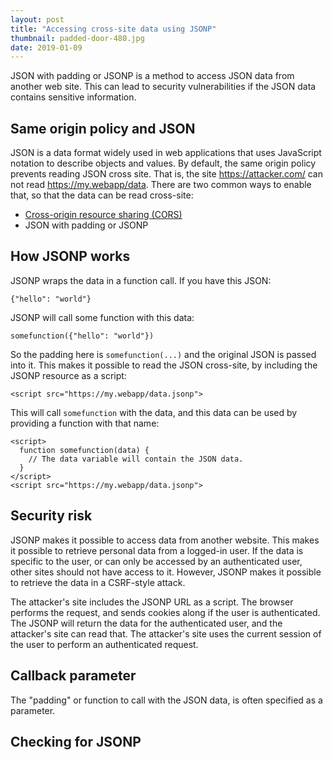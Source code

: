 ```yaml
---
layout: post
title: "Accessing cross-site data using JSONP"
thumbnail: padded-door-480.jpg
date: 2019-01-09
---
```


JSON with padding or JSONP is a method to access JSON data from another web site. This can lead to security vulnerabilities if the JSON data contains sensitive information.

<!-- photo source: https://pixabay.com/en/door-veneer-texture-nails-metallic-1687071/ -->

## Same origin policy and JSON

JSON is a data format widely used in web applications that uses JavaScript notation to describe objects and values. By default, the same origin policy prevents reading JSON cross site. That is, the site https://attacker.com/ can not read https://my.webapp/data. There are two common ways to enable that, so that the data can be read cross-site:

* [Cross-origin resource sharing (CORS)](https://developer.mozilla.org/en-US/docs/Web/HTTP/CORS)
* JSON with padding or JSONP

## How JSONP works

JSONP wraps the data in a function call. If you have this JSON:

    {"hello": "world"}

JSONP will call some function with this data:

    somefunction({"hello": "world"})

So the padding here is `somefunction(...)` and the original JSON is passed into it. This makes it possible to read the JSON cross-site, by including the JSONP resource as a script:

    <script src="https://my.webapp/data.jsonp">

This will call `somefunction` with the data, and this data can be used by providing a function with that name:

    <script>
      function somefunction(data) {
        // The data variable will contain the JSON data.
      }
    </script>
    <script src="https://my.webapp/data.jsonp">

## Security risk

JSONP makes it possible to access data from another website. This makes it possible to retrieve personal data from a logged-in user. If the  data is specific to the user, or can only be accessed by an authenticated user, other sites should not have access to it. However, JSONP makes it possible to retrieve the data in a CSRF-style attack.

The attacker's site includes the JSONP URL as a script. The browser performs the request, and sends cookies along if the user is authenticated. The JSONP will return the data for the authenticated user, and the attacker's site can read that. The attacker's site uses the current session of the user to perform an authenticated request.

## Callback parameter

The "padding" or function to call with the JSON data, is often specified as a parameter. 

## Checking for JSONP


